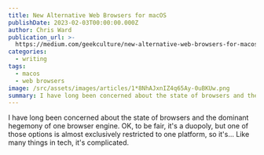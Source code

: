 ```yaml
---
title: New Alternative Web Browsers for macOS
publishDate: 2023-02-03T00:00:00.000Z
author: Chris Ward
publication_url: >-
  https://medium.com/geekculture/new-alternative-web-browsers-for-macos-8edf6edaf517
categories:
  - writing
tags:
  - macos
  - web browsers
image: /src/assets/images/articles/1*8NhAJxnIZ4q65Ay-0uBKUw.png
summary: I have long been concerned about the state of browsers and the dominant
---
```


I have long been concerned about the state of browsers and the dominant
hegemony of one browser engine. OK, to be fair, it's a duopoly, but one
of those options is almost exclusively restricted to one platform, so
it's... Like many things in tech, it's complicated.
